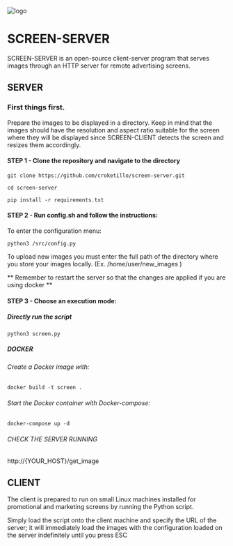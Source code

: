 ![logo](https://github.com/croketillo/SCREEN-Server/assets/131451882/b01b209d-e4a6-4304-bda3-985651cfa992)


# SCREEN-SERVER

SCREEN-SERVER is an open-source client-server program that serves images through an HTTP server for remote advertising screens.


## SERVER
### First things first.

Prepare the images to be displayed in a directory. Keep in mind that the images should have the resolution and aspect ratio suitable for the screen where they will be displayed since SCREEN-CLIENT detects the screen and resizes them accordingly.

#### STEP 1 - Clone the repository and navigate to the directory

```git clone https://github.com/croketillo/screen-server.git```

```cd screen-server ```

```pip install -r requirements.txt ```

#### STEP 2 - Run config.sh and follow the instructions:


To enter the configuration menu:

```python3 /src/config.py ```

To upload new images you must enter the full path of the directory where you store your images locally. (Ex.  /home/user/new_images )

** Remember to restart the server so that the changes are applied if you are using docker **


#### STEP 3 - Choose an execution mode:
##### Directly run the script

```python3 screen.py```

##### DOCKER
###### Create a Docker image with:

```docker build -t screen .```

###### Start the Docker container with Docker-compose:

```docker-compose up -d```

###### CHECK THE SERVER RUNNING 

http://{YOUR_HOST}/get_image



## CLIENT

The client is prepared to run on small Linux machines installed for promotional and marketing screens by running the Python script.

Simply load the script  onto the client machine and specify the URL of the server; it will immediately load the images with the configuration loaded on the server indefinitely until you press ESC


